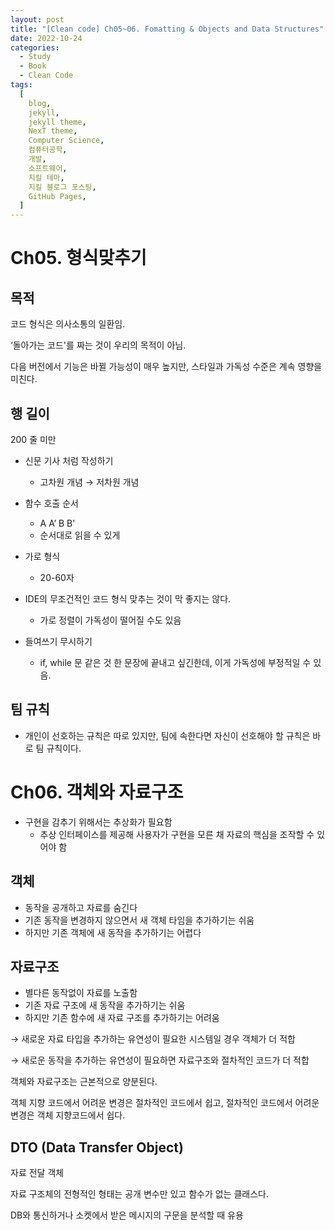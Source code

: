 ```yaml
---
layout: post
title: "[Clean code] Ch05~06. Fomatting & Objects and Data Structures"
date: 2022-10-24
categories:
  - Study
  - Book
  - Clean Code
tags:
  [
    blog,
    jekyll,
    jekyll theme,
    NexT theme,
    Computer Science,
    컴퓨터공학,
    개발,
    소프트웨어,
    지킬 테마,
    지킬 블로그 포스팅,
    GitHub Pages,
  ]
---
```


# Ch05. 형식맞추기

## 목적

코드 형식은 의사소통의 일환임.

‘돌아가는 코드'를 짜는 것이 우리의 목적이 아님.

다음 버전에서 기능은 바뀔 가능성이 매우 높지만, 스타일과 가독성 수준은 계속 영향을 미친다.

## 행 길이

200 줄 미만

- 신문 기사 처럼 작성하기
    - 고차원 개념 → 저차원 개념
- 함수 호출 순서
    - A A’ B B’
    - 순서대로 읽을 수 있게
- 가로 형식
    - 20-60자
    
- IDE의 무조건적인 코드 형식 맞추는 것이 막 좋지는 않다.
    - 가로 정렬이 가독성이 떨어질 수도 있음
- 들여쓰기 무시하기
    - if, while 문 같은 것 한 문장에 끝내고 싶긴한데, 이게 가독성에 부정적일 수 있음.

## 팀 규칙

- 개인이 선호하는 규칙은 따로 있지만, 팀에 속한다면 자신이 선호해야 할 규칙은 바로 팀 규칙이다.


# Ch06. 객체와 자료구조

- 구현을 감추기 위해서는 추상화가 필요함
    - 추상 인터페이스를 제공해 사용자가 구현을 모른 채 자료의 핵심을 조작할 수 있어야 함

## 객체

- 동작을 공개하고 자료를 숨긴다
- 기존 동작을 변경하지 않으면서 새 객체 타임을 추가하기는 쉬움
- 하지만 기존 객체에 새 동작을 추가하기는 어렵다

## 자료구조

- 별다른 동작없이 자료를 노출함
- 기존 자료 구조에 새 동작을 추가하기는 쉬움
- 하지만 기존 함수에 새 자료 구조를 추가하기는 어려움

→ 새로운 자료 타입을 추가하는 유연성이 필요한 시스템일 경우 객체가 더 적합

→ 새로운 동작을 추가하는 유연성이 필요하면 자료구조와 절차적인 코드가 더 적합

객체와 자료구조는 근본적으로 양분된다. 

객체 지향 코드에서 어려운 변경은 절차적인 코드에서 쉽고, 절차적인 코드에서 어려운 변경은 객체 지향코드에서 쉽다. 

## DTO (Data Transfer Object)

자료 전달 객체

자료 구조체의 전형적인 형태는 공개 변수만 있고 함수가 없는 클래스다. 

DB와 통신하거나 소켓에서 받은 메시지의 구문을 분석할 때 유용